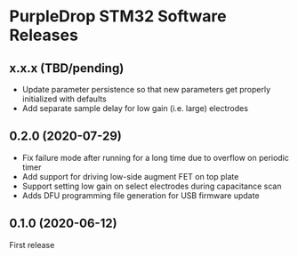 # PurpleDrop STM32 Software Releases

## x.x.x (TBD/pending)

- Update parameter persistence so that new parameters get properly initialized with defaults
- Add separate sample delay for low gain (i.e. large) electrodes

## 0.2.0 (2020-07-29)

- Fix failure mode after running for a long time due to overflow on periodic timer
- Add support for driving low-side augment FET on top plate
- Support setting low gain on select electrodes during capacitance scan
- Adds DFU programming file generation for USB firmware update

## 0.1.0 (2020-06-12)

First release

